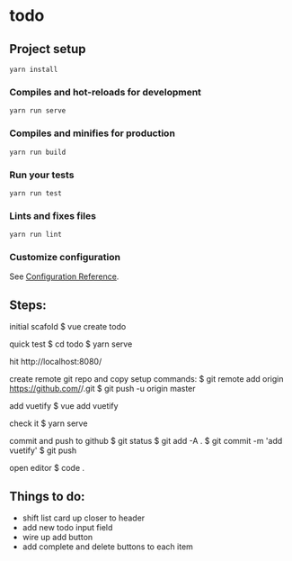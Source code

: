 # todo

## Project setup
```
yarn install
```

### Compiles and hot-reloads for development
```
yarn run serve
```

### Compiles and minifies for production
```
yarn run build
```

### Run your tests
```
yarn run test
```

### Lints and fixes files
```
yarn run lint
```

### Customize configuration
See [Configuration Reference](https://cli.vuejs.org/config/).


## Steps:
initial scafold
  $ vue create todo

quick test
  $ cd todo
  $ yarn serve

hit http://localhost:8080/

create remote git repo and copy setup commands:
  $ git remote add origin https://github.com/<your-user-name>/<your-repo>.git
  $ git push -u origin master

add vuetify
  $ vue add vuetify

check it
  $ yarn serve

commit and push to github
  $ git status
  $ git add -A .
  $ git commit -m 'add vuetify'
  $ git push

open editor
  $ code .

## Things to do:

-  shift list card up closer to header
-  add new todo input field
-  wire up add button
-  add complete and delete buttons to each item

